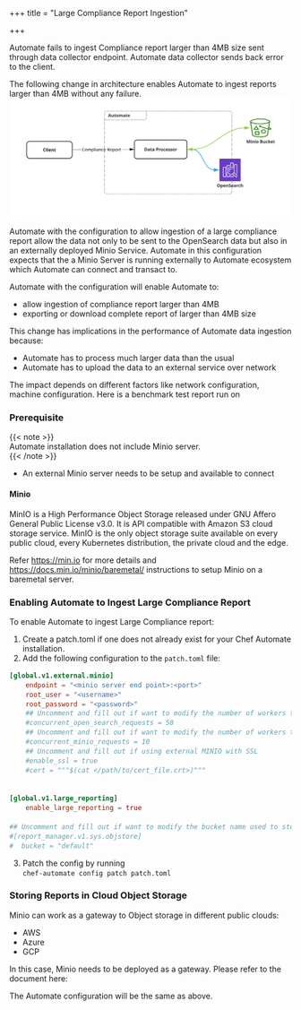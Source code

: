 +++
title = "Large Compliance Report Ingestion"

+++

Automate fails to ingest Compliance report larger than 4MB size sent through data collector endpoint.
Automate data collector sends back error to the client.

The following change in architecture enables Automate to ingest reports larger than 4MB without any failure.
![](../../static/images/automate/lcr_architecture.jpg)

Automate with the configuration to allow ingestion of a large compliance report allow the data not only to be sent to 
the OpenSearch data but also in an externally deployed Minio Service. Automate in this configuration expects that the 
a Minio Server is running externally to Automate ecosystem which Automate can connect and transact to.
  
Automate with the configuration will enable Automate to:  

- allow ingestion of compliance report larger than 4MB
- exporting or download complete report of larger than 4MB size

This change has implications in the performance of Automate data ingestion because:
- Automate has to process much larger data than the usual
- Automate has to upload the data to an external service over network

The impact depends on different factors like network configuration, machine configuration.
Here is a benchmark test report run on






### Prerequisite
{{< note >}}  
Automate installation does not include Minio server.  
{{< /note >}}

- An external Minio server needs to be setup and available to connect

#### Minio

MinIO is a High Performance Object Storage released under GNU Affero General Public License v3.0. It is API compatible with Amazon S3 cloud storage service. MinIO is the only object storage suite available on every public cloud, every Kubernetes distribution, the private cloud and the edge.  

Refer https://min.io for more details and https://docs.min.io/minio/baremetal/ instructions to setup Minio on a baremetal server.

### Enabling Automate to Ingest Large Compliance Report

To enable Automate to ingest Large Compliance report:
1. Create a patch.toml if one does not already exist for your Chef Automate installation.
2. Add the following configuration to the `patch.toml` file:
```toml
[global.v1.external.minio]
    endpoint = "<minio server end point>:<port>" 
    root_user = "<username>"
    root_password = "<password>"
    ## Uncomment and fill out if want to modify the number of workers to run in parallel to communicate with OpenSearch for preparing the doc for export, default value is 50
    #concurrent_open_search_requests = 50
    ## Uncomment and fill out if want to modify the number of workers to run in parallel to communicate with MINIO server for preparing the doc for export, default value is 10
    #concurrent_minio_requests = 10
    ## Uncomment and fill out if using external MINIO with SSL
    #enable_ssl = true
    #cert = """$(cat </path/to/cert_file.crt>)"""

   
[global.v1.large_reporting]                                
    enable_large_reporting = true
    
## Uncomment and fill out if want to modify the bucket name used to store data in MINIO server, default name is 'default'
#[report_manager.v1.sys.objstore]
#  bucket = "default"
```
3. Patch the config by running   
`chef-automate config patch patch.toml`


### Storing Reports in Cloud Object Storage

Minio can work as a gateway to Object storage in different public clouds:
- AWS
- Azure
- GCP

In this case, Minio needs to be deployed as a gateway.
Please refer to the document here:


The Automate configuration will be the same as above.


